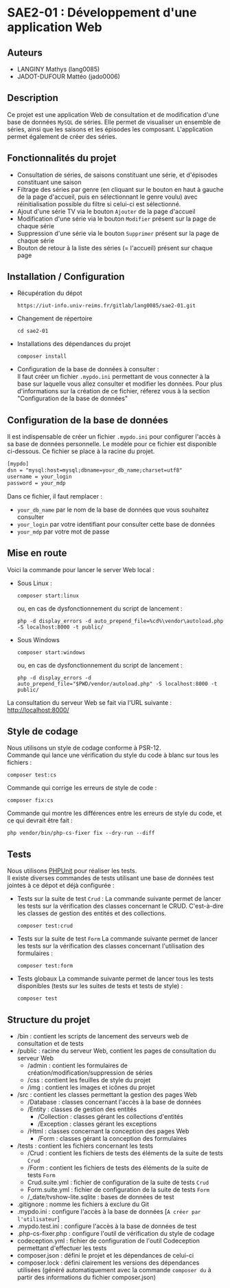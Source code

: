# SAE2-01 : Développement d'une application Web

## Auteurs
* LANGINY Mathys (lang0085)
* JADOT-DUFOUR Mattéo (jado0006)

## Description
Ce projet est une application Web de consultation et de modification d'une base de données `MySQL` de séries.
Elle permet de visualiser un ensemble de séries, ainsi que les saisons et les épisodes les composant.
L'application permet également de créer des séries.

## Fonctionnalités du projet
- Consultation de séries, de saisons constituant une série, et d'épisodes constituant une saison
- Filtrage des séries par genre (en cliquant sur le bouton en haut à gauche de la page d'accueil, puis en sélectionnant le genre voulu) avec 
  réinitialisation possible du filtre si celui-ci est sélectionné.
- Ajout d'une série TV via le bouton `Ajouter` de la page d'accueil
- Modification d'une série via le bouton `Modifier` présent sur la page de chaque série
- Suppression d'une série via le bouton `Supprimer` présent sur la page de chaque série
- Bouton de retour à la liste des séries (= l'accueil) présent sur chaque page

## Installation / Configuration
- Récupération du dépot
  ```shell
  https://iut-info.univ-reims.fr/gitlab/lang0085/sae2-01.git
  ```
- Changement de répertoire
  ```shell
  cd sae2-01
  ```
- Installations des dépendances du projet
  ```shell
  composer install
  ```
- Configuration de la base de données à consulter :  
  Il faut créer un fichier `.mypdo.ini` permettant de vous connecter à la base sur laquelle vous allez consulter et modifier les données.
  Pour plus d'informations sur la création de ce fichier, réferez vous à la section "Configuration de la base de données"

## Configuration de la base de données
Il est indispensable de créer un fichier `.mypdo.ini` pour configurer l'accès à sa base de données personnelle.
Le modèle pour ce fichier est disponible ci-dessous. Ce fichier se place à la racine du projet.
```txt
[mypdo]
dsn = "mysql:host=mysql;dbname=your_db_name;charset=utf8"
username = your_login
password = your_mdp
```
Dans ce fichier, il faut remplacer :
- `your_db_name` par le nom de la base de données que vous souhaitez consulter
- `your_login` par votre identifiant pour consulter cette base de données
- `your_mdp` par votre mot de passe

## Mise en route
Voici la commande pour lancer le server Web local :
- Sous Linux :
  ```shell
  composer start:linux
  ```
  ou, en cas de dysfonctionnement du script de lancement :
  ```shell
  php -d display_errors -d auto_prepend_file=%cd%\vendor\autoload.php -S localhost:8000 -t public/
  ```
- Sous Windows
  ```shell
  composer start:windows
  ```
  ou, en cas de dysfonctionnement du script de lancement :
  ```shell
  php -d display_errors -d auto_prepend_file="$PWD/vendor/autoload.php" -S localhost:8000 -t public/
  ```
La consultation du serveur Web se fait via l'URL suivante : [http://localhost:8000/](http://localhost:8000/)

## Style de codage
Nous utilisons un style de codage conforme à PSR-12.  
Commande qui lance une vérification du style du code à blanc sur tous les fichiers :
```shell
composer test:cs
```
Commande qui corrige les erreurs de style de code :
```shell
composer fix:cs
```
Commande qui montre les différences entre les erreurs de style du code, et ce qui devrait être fait :
```shell
php vendor/bin/php-cs-fixer fix --dry-run --diff
```

## Tests
Nous utilisons [PHPUnit](https://phpunit.de/index.html) pour réaliser les tests.  
Il existe diverses commandes de tests utilisant une base de données test jointes à ce dépot et déjà configurée :
- Tests sur la suite de test `Crud` :
  La commande suivante permet de lancer les tests sur la vérification des classes concernant le CRUD. C'est-à-dire les 
  classes de gestion des entités et des collections.
  ```shell
  composer test:crud
  ```
- Tests sur la suite de test `Form`
  La commande suivante permet de lancer les tests sur la vérification des classes concernant l'utilisation des formulaires :
  ```shell
  composer test:form
  ```
- Tests globaux
  La commande suivante permet de lancer tous les tests disponibles (tests sur les suites de tests et tests de style) :
  ```shell
  composer test
  ```
  
## Structure du projet
- /bin : contient les scripts de lancement des serveurs web de consultation et de tests
- /public : racine du serveur Web, contient les pages de consultation du serveur Web
  - /admin : contient les formulaires de création/modification/suppression de séries
  - /css : contient les feuilles de style du projet
  - /img : contient les images et icônes du projet
- /src : contient les classes permettant la gestion des pages Web
  - /Database : classes concernant l'accès à la base de données
  - /Entity : classes de gestion des entités
    - /Collection : classes gérant les collections d'entités
    - /Exception : classes gérant les exceptions
  - /Html : classes concernant la conception des pages Web
    - /Form : classes gérant la conception des formulaires
- /tests : contient les fichiers concernant les tests
  - /Crud : contient les fichiers de tests des éléments de la suite de tests `Crud`
  - /Form : contient les fichiers de tests des éléments de la suite de tests `Form`
  - Crud.suite.yml : fichier de configuration de la suite de tests `Crud`
  - Form.suite.yml : fichier de configuration de la suite de tests `Form`
  - /_date/tvshow-lite.sqlite : bases de données de test
- .gitignore : nomme les fichiers à exclure du Git
- .mypdo.ini : configure l'accès à la base de données [`A créer par l'utilisateur`]
- .mypdo.test.ini : configure l'accès à la base de données de test
- .php-cs-fixer.php : configure l'outil de vérification du style de codage
- codeception.yml : fichier de configuration de l'outil Codeception permettant d'effectuer les tests
- composer.json : défini le projet et les dépendances de celui-ci
- composer.lock : défini clairement les versions des dépendances utilisées (généré automatiquement avec la commande ```composer du``` 
  à partir des informations du fichier composer.json)